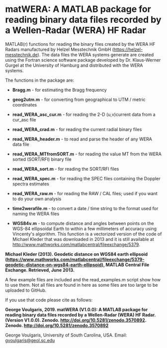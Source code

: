 # matWERA: A MATLAB package for reading binary data files recorded by a Wellen-Radar (WERA) HF Radar

MATLAB(r) functions for reading the binary files created by the WERA HF Radars manufactured by Helzel Messtechnik GmbH (https://helzel-messtechnik.de). The data files the WERA systems generate are created using the Fortran science software package developed by Dr. Klaus-Werner Gurgel at the University of Hamburg and distributed with the WERA systems.

The functions in the package are:

 - **Bragg.m**                  - for estimating the Bragg frequency
 
 - **geog2utm.m**               - for converting from geographical to UTM / metric coordinates
 
 - **read_WERA_asc_cur.m**      - for reading the 2-D (u,v)current data from a cur_asc file
 
 - **read_WERA_crad.m**         - for reading the current radial binary files
 
 - **read_WERA_header.m**       - to read and parse the header of any WERA data file
 
 - **read_WERA_MTfromSORT.m**   - for reading the value MT from the WERA sorted (SORT/RFI) binary file
 
 - **read_WERA_sort.m**         - for reading the SORT/RFI files
 
 - **read_WERA_spec.m**         - for reading the SPEC files containing the Doppler spectra estimates
 
 - **read_WERA_raw.m**           - for reading the RAW / CAL files; used if you want to do your own analysis
 
 - **time2werafile.m**          - to convert a date / time string to the format used for naming the WERA files
 
 - **WGS84v.m**                 - to compute distance and angles between points on the WGS-84 ellipsoidal Earth to within a few millimeters of accuracy using Vincenty's algorithm. This function is a vectorized version of the code of Michael Kleder that was downloaded in 2013 and it is  still available at http://www.mathworks.com/matlabcentral/fileexchange/5379.
  
**Michael Kleder (2013). Geodetic distance on WGS84 earth ellipsoid (https://www.mathworks.com/matlabcentral/fileexchange/5379-geodetic-distance-on-wgs84-earth-ellipsoid), MATLAB Central File Exchange. Retrieved, June 2013.**

A few example files are included and the read_examples.m script show how to use them. Not all files are found in here as some files are too large to be uploaded to GitHub.

If you use that code please cite as follows: 

**George Voulgaris, 2019. matWERA (V1.0.0): A MATLAB package for reading binary data files recorded by a Wellen-Radar (WERA) HF Radar. (Version V1.0.0). Zenodo. http://doi.org/10.5281/zenodo.3570892. Zenodo. http://doi.org/10.5281/zenodo.3570892**

George Voulgaris, University of South Carolina, USA.
Email: gvoulgaris@geol.sc.edu

